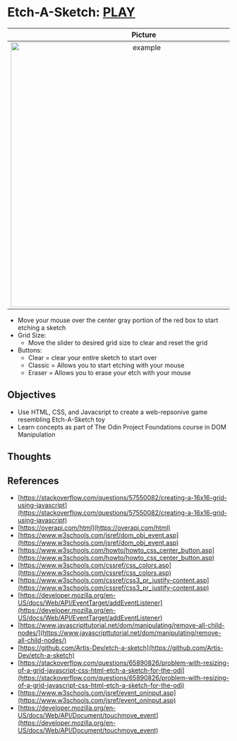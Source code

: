 # Etch-A-Sketch: [PLAY](https://vincentz-42.github.io/Etch-A-Sketch/)

| Picture | Text |
| :--: | :--: |
<img align="left" width="600" alt="example" padding="50" src="https://user-images.githubusercontent.com/49771001/128606432-c5adfde6-9701-4618-b4e5-fa08361fb105.png"> | ## Instructions
  * Move your mouse over the center gray portion of the red box to start etching a sketch
  * Grid Size:
    * Move the slider to desired grid size to clear and reset the grid
  * Buttons:
    * Clear = clear your entire sketch to start over
    * Classic = Allows you to start etching with your mouse
    * Eraser = Allows you to erase your etch with your mouse

## Objectives
  * Use HTML, CSS, and Javacsript to create a web-repsonive game resembling Etch-A-Sketch toy
  * Learn concepts as part of The Odin Project Foundations course in DOM Manipulation

## Thoughts


## References
- [https://stackoverflow.com/questions/57550082/creating-a-16x16-grid-using-javascript](https://stackoverflow.com/questions/57550082/creating-a-16x16-grid-using-javascript)
- [https://overapi.com/html](https://overapi.com/html)
- [https://www.w3schools.com/jsref/dom_obj_event.asp](https://www.w3schools.com/jsref/dom_obj_event.asp)
- [https://www.w3schools.com/howto/howto_css_center_button.asp](https://www.w3schools.com/howto/howto_css_center_button.asp)
- [https://www.w3schools.com/cssref/css_colors.asp](https://www.w3schools.com/cssref/css_colors.asp)
- [https://www.w3schools.com/cssref/css3_pr_justify-content.asp](https://www.w3schools.com/cssref/css3_pr_justify-content.asp)
- [https://developer.mozilla.org/en-US/docs/Web/API/EventTarget/addEventListener](https://developer.mozilla.org/en-US/docs/Web/API/EventTarget/addEventListener)
- [https://www.javascripttutorial.net/dom/manipulating/remove-all-child-nodes/](https://www.javascripttutorial.net/dom/manipulating/remove-all-child-nodes/)
- [https://github.com/Artis-Dev/etch-a-sketch](https://github.com/Artis-Dev/etch-a-sketch)
- [https://stackoverflow.com/questions/65890826/problem-with-resizing-of-a-grid-javascript-css-html-etch-a-sketch-for-the-odi](https://stackoverflow.com/questions/65890826/problem-with-resizing-of-a-grid-javascript-css-html-etch-a-sketch-for-the-odi)
- [https://www.w3schools.com/jsref/event_oninput.asp](https://www.w3schools.com/jsref/event_oninput.asp)
- [https://developer.mozilla.org/en-US/docs/Web/API/Document/touchmove_event](https://developer.mozilla.org/en-US/docs/Web/API/Document/touchmove_event)
